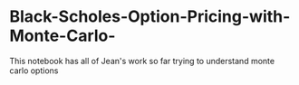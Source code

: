# Black-Scholes-Option-Pricing-with-Monte-Carlo-
This notebook has all of Jean's work so far trying to understand monte carlo options